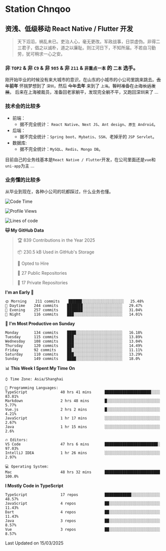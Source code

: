# Station Chnqoo

## 资浅、低级移动 React Native / Flutter 开发

> 天下滔滔，祸乱未已。吏治人心，毫无更改。军政战事，日崇虚伪。非得二三君子，倡之以诚朴，道之以廉耻。则江河日下，不知所届。不若自习勤劳，犹可稍求一心之安。

### 非 `TOP2` & 非 `C9` & 非 `985` & 非 `211` & `非重点一本` 的 `二本` 选手。

刚开始毕业的时候没有来大城市的意识，在山东的小城市的小公司里跳来跳去。~~去年~~**前年** 怀揣梦想到了 `深圳`，然后 ~~今年~~**去年** 来到了 `上海`。~~暂时准备在上海长远发展~~。
后来在上海被裁员，准备回老家躺平，发现完全躺不平，又跑回深圳来了 ...

### 技术会的比较多

- 前端：
  - 据不完全统计： `React Native`、`Next JS`、`Ant design`、`原生 Android`。
- 后端：
  - 据不完全统计：`Spring boot`、`Mybatis`、`SSH`、老掉牙的 `JSP Servlet`。
- 数据库:
  - 据不完全统计：`MySQL`、`Redis`、`Mongo DB`。

目前自己的业务线基本是`React Native / Flutter`开发，在公司里面还是`vue`和`uni-app`为主 ...

### 业务懂的比较多

从毕业到现在，各种小公司的坑都踩过，什么业务也懂。

<!--START_SECTION:waka-->
![Code Time](http://img.shields.io/badge/Code%20Time-7%2C943%20hrs%2043%20mins-blue)

![Profile Views](http://img.shields.io/badge/Profile%20Views-7-blue)

![Lines of code](https://img.shields.io/badge/From%20Hello%20World%20I%27ve%20Written-304%20Thousand%20lines%20of%20code-blue)

**🐱 My GitHub Data** 

> 🏆 839 Contributions in the Year 2025
 > 
> 📦 230.5 kB Used in GitHub's Storage 
 > 
> 💼 Opted to Hire
 > 
> 📜 27 Public Repositories 
 > 
> 🔑 17 Private Repositories  
 > 
**I'm an Early 🐤** 

```text
🌞 Morning    211 commits    ██████░░░░░░░░░░░░░░░░░░░   25.48% 
🌆 Daytime    244 commits    ███████░░░░░░░░░░░░░░░░░░   29.47% 
🌃 Evening    257 commits    ███████░░░░░░░░░░░░░░░░░░   31.04% 
🌙 Night      116 commits    ███░░░░░░░░░░░░░░░░░░░░░░   14.01%

```
📅 **I'm Most Productive on Sunday** 

```text
Monday       134 commits    ████░░░░░░░░░░░░░░░░░░░░░   16.18% 
Tuesday      115 commits    ███░░░░░░░░░░░░░░░░░░░░░░   13.89% 
Wednesday    108 commits    ███░░░░░░░░░░░░░░░░░░░░░░   13.04% 
Thursday     120 commits    ███░░░░░░░░░░░░░░░░░░░░░░   14.49% 
Friday       92 commits     ██░░░░░░░░░░░░░░░░░░░░░░░   11.11% 
Saturday     110 commits    ███░░░░░░░░░░░░░░░░░░░░░░   13.29% 
Sunday       149 commits    ████░░░░░░░░░░░░░░░░░░░░░   18.0%

```


📊 **This Week I Spent My Time On** 

```text
⌚︎ Time Zone: Asia/Shanghai

💬 Programming Languages: 
TypeScript               40 hrs 41 mins      █████████████████████░░░░   83.81% 
Markdown                 2 hrs 48 mins       █░░░░░░░░░░░░░░░░░░░░░░░░   5.77% 
Vue.js                   2 hrs 2 mins        █░░░░░░░░░░░░░░░░░░░░░░░░   4.21% 
JavaScript               1 hr 17 mins        ░░░░░░░░░░░░░░░░░░░░░░░░░   2.67% 
Java                     1 hr 15 mins        ░░░░░░░░░░░░░░░░░░░░░░░░░   2.6%

🔥 Editors: 
VS Code                  47 hrs 6 mins       ████████████████████████░   97.03% 
IntelliJ IDEA            1 hr 26 mins        ░░░░░░░░░░░░░░░░░░░░░░░░░   2.97%

💻 Operating System: 
Mac                      48 hrs 32 mins      █████████████████████████   100.0%

```

**I Mostly Code in TypeScript** 

```text
TypeScript               17 repos            ████████████░░░░░░░░░░░░░   48.57% 
JavaScript               4 repos             ██░░░░░░░░░░░░░░░░░░░░░░░   11.43% 
Dart                     4 repos             ██░░░░░░░░░░░░░░░░░░░░░░░   11.43% 
Java                     3 repos             ██░░░░░░░░░░░░░░░░░░░░░░░   8.57% 
Vue                      3 repos             ██░░░░░░░░░░░░░░░░░░░░░░░   8.57%

```



 Last Updated on 15/03/2025
<!--END_SECTION:waka-->

<!---
ChenqiaoStation/ChenqiaoStation is a ✨ special ✨ repository because its `README.md` (this file) appears on your GitHub profile.
You can click the Preview link to take a look at your changes.
--->
